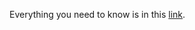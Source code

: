 Everything you need to know is in this [link](https://docs.google.com/document/d/1Q2Y69tx_kUjumBmmxL7umXJLGhJYHlKmv4ajrRFZhNk/edit?usp=sharing).
